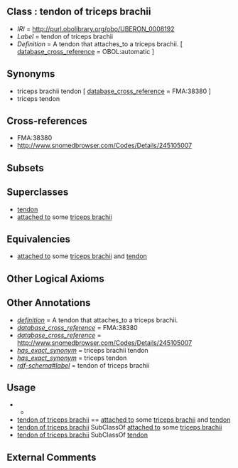 
## Class : tendon of triceps brachii

 * *IRI* = http://purl.obolibrary.org/obo/UBERON_0008192
 * *Label* = tendon of triceps brachii
 * *Definition* = A tendon that attaches_to a triceps brachii. [ [database_cross_reference](../../ef/oboInOwl#hasDbXref.md) = OBOL:automatic ]

## Synonyms

 * triceps brachii tendon [ [database_cross_reference](../../ef/oboInOwl#hasDbXref.md) = FMA:38380 ]
 * triceps tendon

## Cross-references

 * FMA:38380
 * http://www.snomedbrowser.com/Codes/Details/245105007

## Subsets


## Superclasses

 * [tendon](../../UBERON/43/UBERON_0000043.md)
 * [attached to](../../RO/71/RO_0002371.md) some [triceps brachii](../../UBERON/09/UBERON_0001509.md)

## Equivalencies

 * [attached to](../../RO/71/RO_0002371.md) some [triceps brachii](../../UBERON/09/UBERON_0001509.md) and [tendon](../../UBERON/43/UBERON_0000043.md)

## Other Logical Axioms


## Other Annotations

 * *[definition](../../IAO/15/IAO_0000115.md)* = A tendon that attaches_to a triceps brachii.
 * *[database_cross_reference](../../ef/oboInOwl#hasDbXref.md)* = FMA:38380
 * *[database_cross_reference](../../ef/oboInOwl#hasDbXref.md)* = http://www.snomedbrowser.com/Codes/Details/245105007
 * *[has_exact_synonym](../../ym/oboInOwl#hasExactSynonym.md)* = triceps brachii tendon
 * *[has_exact_synonym](../../ym/oboInOwl#hasExactSynonym.md)* = triceps tendon
 * *[rdf-schema#label](../../el/rdf-schema#label.md)* = tendon of triceps brachii

## Usage

 * -
 * [tendon of triceps brachii](../../UBERON/92/UBERON_0008192.md) == [attached to](../../RO/71/RO_0002371.md) some [triceps brachii](../../UBERON/09/UBERON_0001509.md) and [tendon](../../UBERON/43/UBERON_0000043.md)
 * [tendon of triceps brachii](../../UBERON/92/UBERON_0008192.md) SubClassOf [attached to](../../RO/71/RO_0002371.md) some [triceps brachii](../../UBERON/09/UBERON_0001509.md)
 * [tendon of triceps brachii](../../UBERON/92/UBERON_0008192.md) SubClassOf [tendon](../../UBERON/43/UBERON_0000043.md)

## External Comments

